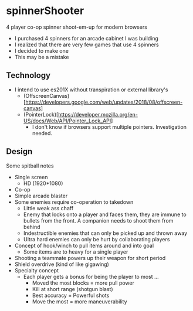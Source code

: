 spinnerShooter
==============

4 player co-op spinner shoot-em-up for modern browsers

* I purchased 4 spinners for an arcade cabinet I was building
* I realized that there are very few games that use 4 spinners
* I decided to make one
* This may be a mistake


Technology
----------

* I intend to use es201X without transpiration or external library's
    * (OffscreenCanvas)[https://developers.google.com/web/updates/2018/08/offscreen-canvas]
    * (PointerLock)[https://developer.mozilla.org/en-US/docs/Web/API/Pointer_Lock_API]
        * I don't know if browsers support multiple pointers. Investigation needed.


Design
------

Some spitball notes

* Single screen
    * HD (1920*1080)
* Co-op
* Simple arcade blaster
* Some enemies require co-operation to takedown
    * Little weak ass chaff
    * Enemy that locks onto a player and faces them, they are immune to bullets from the front. A companion needs to shoot them from behind
    * Indestructible enemies that can only be picked up and thrown away
    * Ultra hard enemies can only be hurt by collaborating players
* Concept of hook/winch to pull items around and into goal
    * Some items are to heavy for a single player
* Shooting a teammate powers up their weapon for short period
* Shield overdrive (kind of like gigawing)
* Specialty concept
    * Each player gets a bonus for being the player to most ...
        * Moved the most blocks = more pull power
        * Kill at short range (shotgun blast)
        * Best accuracy = Powerful shots
        * Move the most = more maneuverability
